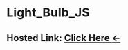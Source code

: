 # Light_Bulb_JS
## Hosted Link: [Click Here **←**](https://mayankkatheriya.github.io/Light_Bulb_JS/)

